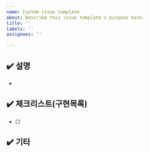 ```yaml
---
name: Custom issue template
about: Describe this issue template's purpose here.
title: ''
labels: ''
assignees: ''

---
```


## ✔️ 설명
- 

## ✔️ 체크리스트(구현목록)
- [ ] 

## ✔️ 기타

